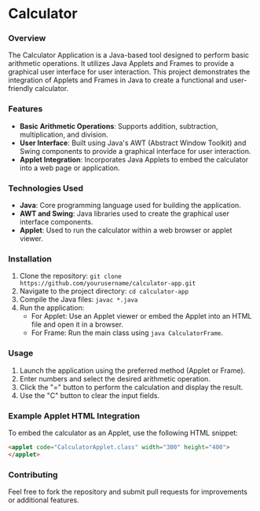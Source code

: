 # Calculator

### Overview
The Calculator Application is a Java-based tool designed to perform basic arithmetic operations. It utilizes Java Applets and Frames to provide a graphical user interface for user interaction. This project demonstrates the integration of Applets and Frames in Java to create a functional and user-friendly calculator.

### Features
- **Basic Arithmetic Operations**: Supports addition, subtraction, multiplication, and division.
- **User Interface**: Built using Java's AWT (Abstract Window Toolkit) and Swing components to provide a graphical interface for user interaction.
- **Applet Integration**: Incorporates Java Applets to embed the calculator into a web page or application.

### Technologies Used
- **Java**: Core programming language used for building the application.
- **AWT and Swing**: Java libraries used to create the graphical user interface components.
- **Applet**: Used to run the calculator within a web browser or applet viewer.

### Installation
1. Clone the repository: `git clone https://github.com/yourusername/calculator-app.git`
2. Navigate to the project directory: `cd calculator-app`
3. Compile the Java files: `javac *.java`
4. Run the application: 
   - For Applet: Use an Applet viewer or embed the Applet into an HTML file and open it in a browser.
   - For Frame: Run the main class using `java CalculatorFrame`.

### Usage
1. Launch the application using the preferred method (Applet or Frame).
2. Enter numbers and select the desired arithmetic operation.
3. Click the "=" button to perform the calculation and display the result.
4. Use the "C" button to clear the input fields.

### Example Applet HTML Integration
To embed the calculator as an Applet, use the following HTML snippet:
```html
<applet code="CalculatorApplet.class" width="300" height="400">
</applet>
```

### Contributing
Feel free to fork the repository and submit pull requests for improvements or additional features.

